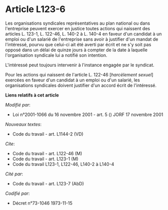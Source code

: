 # Article L123-6

Les organisations syndicales représentatives au plan national ou dans l'entreprise peuvent exercer en justice toutes actions
qui naissent des articles L. 123-1, L. 122-46, L. 140-2 à L. 140-4 en faveur d'un candidat à un emploi ou d'un salarié de
l'entreprise sans avoir à justifier d'un mandat de l'intéressé, pourvu que celui-ci ait été averti par écrit et ne s'y soit
pas opposé dans un délai de quinze jours à compter de la date à laquelle l'organisation syndicale lui a notifié son
intention.

L'intéressé peut toujours intervenir à l'instance engagée par le syndicat.

Pour les actions qui naissent de l'article L. 122-46 [*harcèlement sexuel*] exercées en faveur d'un candidat à un emploi ou
d'un salarié, les organisations syndicales doivent justifier d'un accord écrit de l'intéressé.

**Liens relatifs à cet article**

_Modifié par_:

  - Loi n°2001-1066 du 16 novembre 2001 - art. 5 () JORF 17 novembre 2001

_Nouveaux textes_:

  - Code du travail - art. L1144-2 (VD)

_Cite_:

  - Code du travail - art. L122-46 (M)
  - Code du travail - art. L123-1 (M)
  - Code du travail L123-1, L122-46, L140-2 à L140-4

_Cité par_:

  - Code du travail - art. L123-7 (AbD)

_Codifié par_:

  - Décret n°73-1046 1973-11-15
